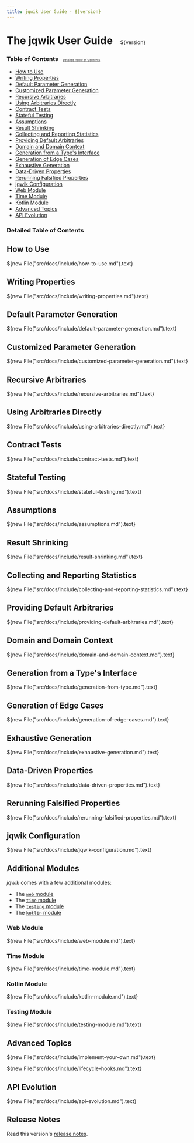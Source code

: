 ```yaml
---
title: jqwik User Guide - ${version}
---
```

<h1>The jqwik User Guide
<span style="padding-left:1em;font-size:50%;font-weight:lighter">${version}</span>
</h1>

<h3>Table of Contents
<span style="padding-left:1em;font-size:50%;font-weight:lighter">
    <a href="#detailed-table-of-contents">Detailed Table of Contents</a>
</span>
</h3>

- [How to Use](#how-to-use)
- [Writing Properties](#writing-properties)
- [Default Parameter Generation](#default-parameter-generation)
- [Customized Parameter Generation](#customized-parameter-generation)
- [Recursive Arbitraries](#recursive-arbitraries)
- [Using Arbitraries Directly](#using-arbitraries-directly)
- [Contract Tests](#contract-tests)
- [Stateful Testing](#stateful-testing)
- [Assumptions](#assumptions)
- [Result Shrinking](#result-shrinking)
- [Collecting and Reporting Statistics](#collecting-and-reporting-statistics)
- [Providing Default Arbitraries](#providing-default-arbitraries)
- [Domain and Domain Context](#domain-and-domain-context)
- [Generation from a Type's Interface](#generation-from-a-types-interface)
- [Generation of Edge Cases](#generation-of-edge-cases)
- [Exhaustive Generation](#exhaustive-generation)
- [Data-Driven Properties](#data-driven-properties)
- [Rerunning Falsified Properties](#rerunning-falsified-properties)
- [jqwik Configuration](#jqwik-configuration)
- [Web Module](#web-module)
- [Time Module](#time-module)
- [Kotlin Module](#kotlin-module)
- [Advanced Topics](#advanced-topics)
- [API Evolution](#api-evolution)


<!-- use `doctoc --maxlevel 4 user-guide.md` to recreate the TOC -->
<!-- START doctoc generated TOC please keep comment here to allow auto update -->
<!-- DON'T EDIT THIS SECTION, INSTEAD RE-RUN doctoc TO UPDATE -->
### Detailed Table of Contents  


<!-- END doctoc generated TOC please keep comment here to allow auto update -->


## How to Use

${new File("src/docs/include/how-to-use.md").text}


## Writing Properties

${new File("src/docs/include/writing-properties.md").text}


## Default Parameter Generation

${new File("src/docs/include/default-parameter-generation.md").text}


## Customized Parameter Generation

${new File("src/docs/include/customized-parameter-generation.md").text}


## Recursive Arbitraries

${new File("src/docs/include/recursive-arbitraries.md").text}


## Using Arbitraries Directly

${new File("src/docs/include/using-arbitraries-directly.md").text}


## Contract Tests

${new File("src/docs/include/contract-tests.md").text}


## Stateful Testing

${new File("src/docs/include/stateful-testing.md").text}


## Assumptions

${new File("src/docs/include/assumptions.md").text}


## Result Shrinking

${new File("src/docs/include/result-shrinking.md").text}


## Collecting and Reporting Statistics

${new File("src/docs/include/collecting-and-reporting-statistics.md").text}


## Providing Default Arbitraries

${new File("src/docs/include/providing-default-arbitraries.md").text}

 
## Domain and Domain Context

${new File("src/docs/include/domain-and-domain-context.md").text}


## Generation from a Type's Interface

${new File("src/docs/include/generation-from-type.md").text}


## Generation of Edge Cases

${new File("src/docs/include/generation-of-edge-cases.md").text}


## Exhaustive Generation

${new File("src/docs/include/exhaustive-generation.md").text}


## Data-Driven Properties

${new File("src/docs/include/data-driven-properties.md").text}


## Rerunning Falsified Properties

${new File("src/docs/include/rerunning-falsified-properties.md").text}


## jqwik Configuration

${new File("src/docs/include/jqwik-configuration.md").text}


## Additional Modules

_jqwik_ comes with a few additional modules:

- The [`web` module](#web-module)
- The [`time` module](#time-module)
- The [`testing` module](#testing-module)
- The [`kotlin` module](#kotlin-module)

### Web Module

${new File("src/docs/include/web-module.md").text}

### Time Module

${new File("src/docs/include/time-module.md").text}

### Kotlin Module

${new File("src/docs/include/kotlin-module.md").text}

### Testing Module

${new File("src/docs/include/testing-module.md").text}


## Advanced Topics

${new File("src/docs/include/implement-your-own.md").text}

${new File("src/docs/include/lifecycle-hooks.md").text}

## API Evolution

${new File("src/docs/include/api-evolution.md").text}


## Release Notes

Read this version's [release notes](/release-notes.html#${releaseNotesVersion}).
